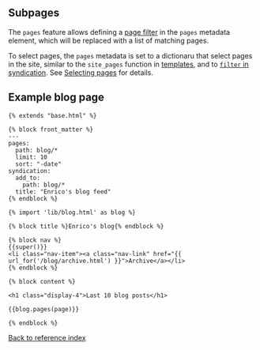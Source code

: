 ## Subpages

The `pages` feature allows defining a [page filter](page-filter.md) in the
`pages` metadata element, which will be replaced with a list of matching pages.

To select pages, the `pages` metadata is set to a dictionaru that select pages
in the site, similar to the `site_pages` function in [templates](templates.md),
and to [`filter` in syndication](syndication.md). See [Selecting
pages](page-filter.md) for details.

## Example blog page

```jinja2
{% extends "base.html" %}

{% block front_matter %}
---
pages:
  path: blog/*
  limit: 10
  sort: "-date"
syndication:
  add_to:
    path: blog/*
  title: "Enrico's blog feed"
{% endblock %}
  
{% import 'lib/blog.html' as blog %}
  
{% block title %}Enrico's blog{% endblock %}
  
{% block nav %}
{{super()}}
<li class="nav-item"><a class="nav-link" href="{{ url_for('/blog/archive.html') }}">Archive</a></li>
{% endblock %}

{% block content %}

<h1 class="display-4">Last 10 blog posts</h1>

{{blog.pages(page)}}

{% endblock %}
```


[Back to reference index](README.md)
